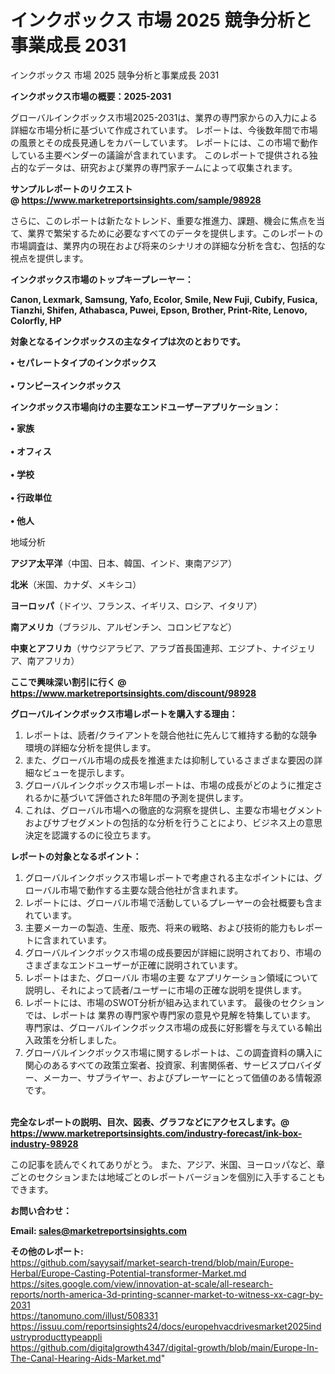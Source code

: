 # インクボックス 市場 2025 競争分析と事業成長 2031
インクボックス 市場 2025 競争分析と事業成長 2031

<strong><b>インクボックス市場の概要：2025-2031</b></strong>

グローバルインクボックス市場2025-2031は、業界の専門家からの入力による詳細な市場分析に基づいて作成されています。 レポートは、今後数年間で市場の風景とその成長見通しをカバーしています。 レポートには、この市場で動作している主要ベンダーの議論が含まれています。 このレポートで提供される独占的なデータは、研究および業界の専門家チームによって収集されます。

<strong>サンプルレポートのリクエスト @ <a href=https://www.marketreportsinsights.com/sample/98928>https://www.marketreportsinsights.com/sample/98928</a></strong>

さらに、このレポートは新たなトレンド、重要な推進力、課題、機会に焦点を当て、業界で繁栄するために必要なすべてのデータを提供します。このレポートの市場調査は、業界内の現在および将来のシナリオの詳細な分析を含む、包括的な視点を提供します。

<strong>インクボックス市場のトップキープレーヤー：</strong>

<strong>Canon, Lexmark, Samsung, Yafo, Ecolor, Smile, New Fuji, Cubify, Fusica, Tianzhi, Shifen, Athabasca, Puwei, Epson, Brother, Print-Rite, Lenovo, Colorfly, HP</strong>

<strong><b>対象となるインクボックスの主なタイプは次のとおりです。</b></strong>

<strong>• セパレートタイプのインクボックス<br><br>• ワンピースインクボックス</strong>

<strong><b>インクボックス市場向けの主要なエンドユーザーアプリケーション：</b></strong>

<strong>• 家族<br><br>• オフィス<br><br>• 学校<br><br>• 行政単位<br><br>• 他人</strong>

 地域分析

<strong><b>アジア太平洋</b></strong>（中国、日本、韓国、インド、東南アジア）

<strong><b>北米</b></strong>（米国、カナダ、メキシコ）

<strong><b>ヨーロッパ</b></strong>（ドイツ、フランス、イギリス、ロシア、イタリア）

<strong><b>南アメリカ</b></strong>（ブラジル、アルゼンチン、コロンビアなど）

<strong><b>中東とアフリカ</b></strong>（サウジアラビア、アラブ首長国連邦、エジプト、ナイジェリア、南アフリカ）

<strong>ここで興味深い割引に行く @ <a href=https://www.marketreportsinsights.com/discount/98928>https://www.marketreportsinsights.com/discount/98928</a></strong>

<strong><b>グローバルインクボックス市場レポートを購入する理由：</b></strong>
<ol>
  <li>レポートは、読者/クライアントを競合他社に先んじて維持する動的な競争環境の詳細な分析を提供します。</li>
  <li>また、グローバル市場の成長を推進または抑制しているさまざまな要因の詳細なビューを提示します。</li>
  <li>グローバルインクボックス市場レポートは、市場の成長がどのように推定されるかに基づいて評価された8年間の予測を提供します。</li>
  <li>これは、グローバル市場への徹底的な洞察を提供し、主要な市場セグメントおよびサブセグメントの包括的な分析を行うことにより、ビジネス上の意思決定を認識するのに役立ちます。</li>
</ol>
<strong><b>レポートの対象となるポイント：</b></strong>
<ol>
  <li>グローバルインクボックス市場レポートで考慮される主なポイントには、グローバル市場で動作する主要な競合他社が含まれます。</li>
  <li>レポートには、グローバル市場で活動しているプレーヤーの会社概要も含まれています。</li>
  <li>主要メーカーの製造、生産、販売、将来の戦略、および技術的能力もレポートに含まれています。</li>
  <li>グローバルインクボックス市場の成長要因が詳細に説明されており、市場のさまざまなエンドユーザーが正確に説明されています。</li>
  <li>レポートはまた、グローバル 市場の主要 なアプリケーション領域について説明し、それによって読者/ユーザーに市場の正確な説明を提供します。</li>
  <li>レポートには、市場のSWOT分析が組み込まれています。 最後のセクションでは、レポートは 業界の専門家や専門家の意見や見解を特集しています。 専門家は、グローバルインクボックス市場の成長に好影響を与えている輸出入政策を分析しました。</li>
  <li>グローバルインクボックス市場に関するレポートは、この調査資料の購入に関心のあるすべての政策立案者、投資家、利害関係者、サービスプロバイダー、メーカー、サプライヤー、およびプレーヤーにとって価値のある情報源です。</li>
</ol><br>
<strong>完全なレポートの説明、目次、図表、グラフなどにアクセスします。@ <a href=https://www.marketreportsinsights.com/industry-forecast/ink-box-industry-98928>https://www.marketreportsinsights.com/industry-forecast/ink-box-industry-98928</a></strong>

この記事を読んでくれてありがとう。 また、アジア、米国、ヨーロッパなど、章ごとのセクションまたは地域ごとのレポートバージョンを個別に入手することもできます。

<strong><b>お問い合わせ：</b></strong>

<strong>Email: </strong><a href=mailto:sales@marketreportsinsights.com><strong>sales@marketreportsinsights.com</strong></a>

<strong>その他のレポート:</strong>
<br>
<a href=https://github.com/sayysaif/market-search-trend/blob/main/Europe-Herbal/Europe-Casting-Potential-transformer-Market.md>https://github.com/sayysaif/market-search-trend/blob/main/Europe-Herbal/Europe-Casting-Potential-transformer-Market.md</a>
<br>
<a href=https://sites.google.com/view/innovation-at-scale/all-research-reports/north-america-3d-printing-scanner-market-to-witness-xx-cagr-by-2031>https://sites.google.com/view/innovation-at-scale/all-research-reports/north-america-3d-printing-scanner-market-to-witness-xx-cagr-by-2031</a>
<br>
<a href=https://tanomuno.com/illust/508331>https://tanomuno.com/illust/508331</a>
<br>
<a href=https://issuu.com/reportsinsights24/docs/europehvacdrivesmarket2025industryproducttypeappli>https://issuu.com/reportsinsights24/docs/europehvacdrivesmarket2025industryproducttypeappli</a>
<br>
<a href=https://github.com/digitalgrowth4347/digital-growth/blob/main/Europe-In-The-Canal-Hearing-Aids-Market.md>https://github.com/digitalgrowth4347/digital-growth/blob/main/Europe-In-The-Canal-Hearing-Aids-Market.md</a>"
